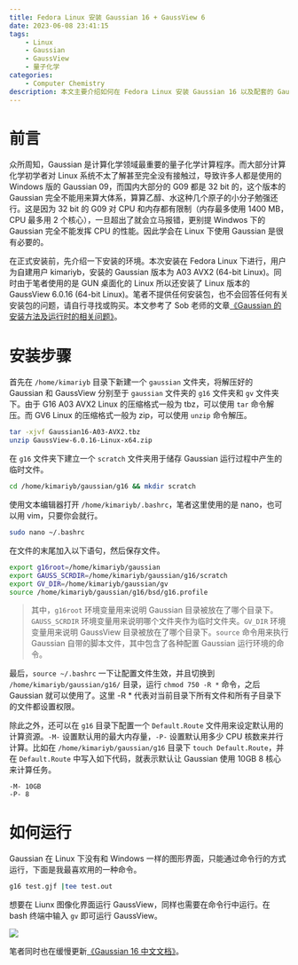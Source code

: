 ```yaml
---
title: Fedora Linux 安装 Gaussian 16 + GaussView 6
date: 2023-06-08 23:41:15
tags:
    - Linux
    - Gaussian
    - GaussView
    - 量子化学
categories: 
	- Computer Chemistry
description: 本文主要介绍如何在 Fedora Linux 安装 Gaussian 16 以及配套的 GaussView 6。参考了 Sob 老师的文章《Gaussian 的安装方法及运行时的相关问题》(http://sobereva.com/439)。
---
```


# 前言

众所周知，Gaussian 是计算化学领域最重要的量子化学计算程序。而大部分计算化学初学者对 Linux 系统不太了解甚至完全没有接触过，导致许多人都是使用的 Windows 版的 Gaussian 09，而国内大部分的 G09 都是 32 bit 的，这个版本的 Gaussian 完全不能用来算大体系，算算乙醇、水这种几个原子的小分子勉强还行。这是因为 32 bit 的 G09 对 CPU 和内存都有限制（内存最多使用 1400 MB，CPU 最多用 2 个核心），一旦超出了就会立马报错，更别提 Windwos 下的 Gaussian 完全不能发挥 CPU 的性能。因此学会在 Linux 下使用 Gaussian 是很有必要的。

在正式安装前，先介绍一下安装的环境。本次安装在 Fedora Linux 下进行，用户为自建用户 kimariyb，安装的 Gaussian 版本为 A03 AVX2 (64-bit Linux)。同时由于笔者使用的是 GUN 桌面化的 Linux 所以还安装了 Linux 版本的 GaussView 6.0.16 (64-bit Linux)。笔者不提供任何安装包，也不会回答任何有关安装包的问题，请自行寻找或购买。本文参考了 Sob 老师的文章[《Gaussian 的安装方法及运行时的相关问题》](http://sobereva.com/439)。

# 安装步骤

首先在 `/home/kimariyb` 目录下新建一个 `gaussian` 文件夹，将解压好的 Gaussian 和 GaussView 分别至于 `gaussian` 文件夹的 `g16` 文件夹和 `gv` 文件夹下。由于 G16 A03 AVX2 Linux 的压缩格式一般为 tbz，可以使用 `tar` 命令解压。而 GV6 Linux 的压缩格式一般为 zip，可以使用 `unzip` 命令解压。

```bash
tar -xjvf Gaussian16-A03-AVX2.tbz
unzip GaussView-6.0.16-Linux-x64.zip
```

在 `g16` 文件夹下建立一个 `scratch` 文件夹用于储存 Gaussian 运行过程中产生的临时文件。

```bash
cd /home/kimariyb/gaussian/g16 && mkdir scratch 
```

使用文本编辑器打开 `/home/kimariyb/.bashrc`，笔者这里使用的是 nano，也可以用 vim，只要你会就行。

```bash
sudo nano ~/.bashrc
```

在文件的末尾加入以下语句，然后保存文件。

```bash
export g16root=/home/kimariyb/gaussian
export GAUSS_SCRDIR=/home/kimariyb/gaussian/g16/scratch
export GV_DIR=/home/kimariyb/gaussian/gv
source /home/kimariyb/gaussian/g16/bsd/g16.profile
```

> 其中，`g16root` 环境变量用来说明 Gaussian 目录被放在了哪个目录下。`GAUSS_SCRDIR` 环境变量用来说明哪个文件夹作为临时文件夹。`GV_DIR` 环境变量用来说明 GaussView 目录被放在了哪个目录下。`source` 命令用来执行 Gaussian 自带的脚本文件，其中包含了各种配置 Gaussian 运行环境的命令。 

最后，`source ~/.bashrc` 一下让配置文件生效，并且切换到 `/home/kimariyb/gaussian/g16/` 目录，运行 `chmod 750 -R *` 命令，之后 Gaussian 就可以使用了。这里 -R * 代表对当前目录下所有文件和所有子目录下的文件都设置权限。

除此之外，还可以在 `g16` 目录下配置一个 `Default.Route` 文件用来设定默认用的计算资源。`-M-` 设置默认用的最大内存量，`-P-` 设置默认用多少 CPU 核数来并行计算。比如在 `/home/kimariyb/gaussian/g16` 目录下 `touch Default.Route`，并在 `Default.Route` 中写入如下代码，就表示默认让 Gaussian 使用 10GB 8 核心来计算任务。

```Route
-M- 10GB
-P- 8
```

# 如何运行

Gaussian 在 Linux 下没有和 Windows 一样的图形界面，只能通过命令行的方式运行，下面是我最喜欢用的一种命令。

```bash
g16 test.gjf |tee test.out
```

想要在 Liunx 图像化界面运行 GaussView，同样也需要在命令行中运行。在 bash 终端中输入 `gv` 即可运行 GaussView。

<img src="1.png">

笔者同时也在缓慢更新[《Gaussian 16 中文文档》](https://docs.ikuns.icu)。